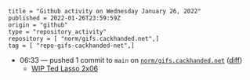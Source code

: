 ```
title = "Github activity on Wednesday January 26, 2022"
published = 2022-01-26T23:59:59Z
origin = "github"
type = "repository_activity"
repository = [ "norm/gifs.cackhanded.net",]
tag = [ "repo-gifs-cackhanded-net",]
```

* 06:33 — pushed 1 commit to `main` on [`norm/gifs.cackhanded.net`](https://github.com/norm/gifs.cackhanded.net) ([diff](https://github.com/norm/gifs.cackhanded.net/compare/6bc87d2d211a82439f5bb9566a47ce7d7fc43cc4..d658bd1fdb86d78b0004b8207fc905b094e3694c))
  * [WIP Ted Lasso 2x06](https://github.com/norm/gifs.cackhanded.net/commit/d658bd1fdb86d78b0004b8207fc905b094e3694c)
